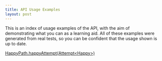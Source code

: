 ```yaml
---
title: API Usage Examples
layout: post
---
```

This is an index of usage examples of the API, with the aim of demonstrating what you can as a learning aid.
All of these examples were generated from real tests, so you can be confident that the usage shown is up to date.

[HappyPath.happyAttempt(Attempt&lt;Happy&gt;)](HappyPath.happyAttempt(Attempt[Happy]))